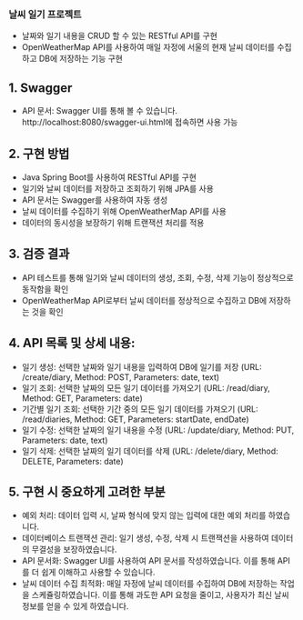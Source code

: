 ### 날씨 일기 프로젝트
 - 날짜와 일기 내용을 CRUD 할 수 있는 RESTful API를 구현
 - OpenWeatherMap API를 사용하여 매일 자정에 서울의 현재 날씨 데이터를 수집하고 DB에 저장하는 기능 구현

## 1. Swagger
 - API 문서: Swagger UI를 통해 볼 수 있습니다. http://localhost:8080/swagger-ui.html에 접속하면 사용 가능

## 2. 구현 방법
 - Java Spring Boot를 사용하여 RESTful API를 구현
 - 일기와 날씨 데이터를 저장하고 조회하기 위해 JPA를 사용
 - API 문서는 Swagger를 사용하여 자동 생성
 - 날씨 데이터를 수집하기 위해 OpenWeatherMap API를 사용
 - 데이터의 동시성을 보장하기 위해 트랜잭션 처리를 적용

## 3. 검증 결과
 - API 테스트를 통해 일기와 날씨 데이터의 생성, 조회, 수정, 삭제 기능이 정상적으로 동작함을 확인
 - OpenWeatherMap API로부터 날씨 데이터를 정상적으로 수집하고 DB에 저장하는 것을 확인

## 4. API 목록 및 상세 내용:
 - 일기 생성: 선택한 날짜와 일기 내용을 입력하여 DB에 일기를 저장
   (URL: /create/diary, Method: POST, Parameters: date, text)
 - 일기 조회: 선택한 날짜의 모든 일기 데이터를 가져오기
   (URL: /read/diary, Method: GET, Parameters: date)
 - 기간별 일기 조회: 선택한 기간 중의 모든 일기 데이터를 가져오기
   (URL: /read/diaries, Method: GET, Parameters: startDate, endDate)
 - 일기 수정: 선택한 날짜의 일기 내용을 수정
   (URL: /update/diary, Method: PUT, Parameters: date, text)
 - 일기 삭제: 선택한 날짜의 일기 데이터를 삭제
   (URL: /delete/diary, Method: DELETE, Parameters: date)

## 5. 구현 시 중요하게 고려한 부분
 - 예외 처리: 데이터 입력 시, 날짜 형식에 맞지 않는 입력에 대한 예외 처리를 하였습니다.
 - 데이터베이스 트랜잭션 관리: 일기 생성, 수정, 삭제 시 트랜잭션을 사용하여 데이터의 무결성을 보장하였습니다.
 - API 문서화: Swagger UI를 사용하여 API 문서를 작성하였습니다. 이를 통해 API를 더 쉽게 이해하고 사용할 수 있습니다.
 - 날씨 데이터 수집 최적화: 매일 자정에 날씨 데이터를 수집하여 DB에 저장하는 작업을 스케쥴링하였습니다. 이를 통해 과도한 API 요청을 줄이고, 사용자가 최신 날씨 정보를 얻을 수 있게 하였습니다.
